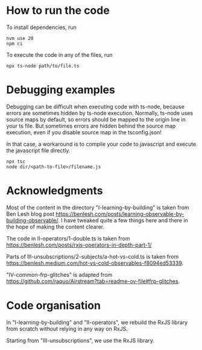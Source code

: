 # How to run the code

To install dependencies, run

```
nvm use 20
npm ci
```

To execute the code in any of the files, run

```
npx ts-node path/to/file.ts
```

# Debugging examples

Debugging can be difficult when executing code with ts-node, because errors are sometimes hidden by ts-node execution.
Normally, ts-node uses source maps by default, so errors should be mapped to the origin line in your ts file.
But sometimes errors are hidden behind the source map execution, even if you disable source map in the tsconfig.json!

In that case, a workaround is to compile your code to javascript and execute the javascript file directly.

```
npx tsc
node dir/<path-to-file>/filename.js
```

# Acknowledgments

Most of the content in the directory "I-learning-by-building" is taken from Ben Lesh blog post
https://benlesh.com/posts/learning-observable-by-building-observable/. I have tweaked quite a few things here and there in the hope of making the content clearer.

The code in II-operators/1-double.ts is taken from https://benlesh.com/posts/rxjs-operators-in-depth-part-1/

Parts of III-unsubscriptions/2-subjects/a-hot-vs-cold.ts is taken from https://benlesh.medium.com/hot-vs-cold-observables-f8094ed53339.

"IV-common-frp-glitches" is adapted from https://github.com/raquo/Airstream?tab=readme-ov-file#frp-glitches.

# Code organisation

In "I-learning-by-building" and "II-operators", we rebuild the RxJS library from scratch without relying in any way on RxJS.

Starting from "III-unsubscriptions", we use the RxJS library.
